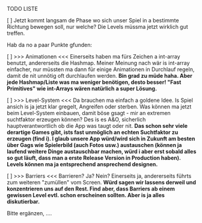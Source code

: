 TODO LISTE

[ ] Jetzt kommt langsam de Phase wo sich unser Spiel in a bestimmte Richtung bewegen soll, nur welche?
Die Levels müssma jetzt wirklich gut treffen.

Hab da no a paar Punkte gfunden:

[ ] >>> Animationen <<<
Einerseits haben ma fürs Zeichen a int-array benutzt, andererseits die Hashmap. Meiner Meinung nach wär is int-array einfacher,
nur müssten ma dann für einige Animationen in Durchlauf regeln, damit de nit unnötig oft durchlaufen werden.
**Bin grad zu müde haha. Aber jede Hashmap/Liste was ma weniger benötigen, 
desto besser! "Fast Primitives" wie int-Arrays wären natürlich a super
Lösung.**

[ ] >>> Level-System <<<
Da brauchen ma einfach a goldene Idee. Is Spiel ansich is ja jetzt klar gregelt, Angreifen oder sterben. Was können ma
jetzt beim Level-System einbauen, damit böse gsagt - mir an extremen suchtfaktor erzeugen können? Des is es A&O, sicherlich 
hauptverantwortlich ob die App was taugt oder nit.
	**Das schon sehr viele derartige Games gibt, ists fast unmöglich
	an echten Suchtfaktor zu erzeugen (find i). I glaub unsere App
	würd/wird sich in Zukunft am besten über Gags wie Spielerbild (auch 
	Fotos usw.) austauschen (können ja laufend weitere Dinge austauschbar
	machen, würd i aber erst sobald alles so gut läuft, dass man a erste
	Release Version in Production haben). Levels können ma ja entsprechend
	ansprechend designen.**

[ ] >>> Barriers <<<
Barrieren? Ja? Nein? Einerseits ja, andererseits führts zum weiteren "zumüllen" vom Screen.
	**Würd sagen wir lassens derweil und konzentrieren uns auf den Rest. 
	Find aber, dass Barriers ab einem gewissen Level evtl. schon erscheinen
	sollten. Aber is ja alles diskutierbar.**

Bitte ergänzen, ....
